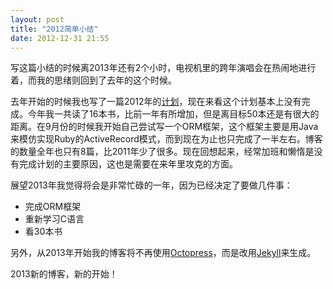 ```yaml
---
layout: post
title: "2012简单小结"
date: 2012-12-31 21:55
---
```

写这篇小结的时候离2013年还有2个小时，电视机里的跨年演唱会在热闹地进行着，而我的思绪则回到了去年的这个时候。

去年开始的时候我也写了一篇2012年的[计划](blog/2011/12/30/plans-for-2012/)，现在来看这个计划基本上没有完成。今年我一共读了16本书，比前一年有所增加，但是离目标50本还是有很大的距离。在9月份的时候我开始自己尝试写一个ORM框架，这个框架主要是用Java来模仿实现Ruby的ActiveRecord模式，而到现在为止也只完成了一半左右。博客的数量全年也只有8篇，比2011年少了很多。现在回想起来，经常加班和懒惰是没有完成计划的主要原因，这也是需要在来年里攻克的方面。

展望2013年我觉得将会是非常忙碌的一年，因为已经决定了要做几件事：

* 完成ORM框架
* 重新学习C语言
* 看30本书

另外，从2013年开始我的博客将不再使用[Octopress](http://octopress.org/)，而是改用[Jekyll](http://jekyllrb.com/)来生成。

2013新的博客，新的开始！
